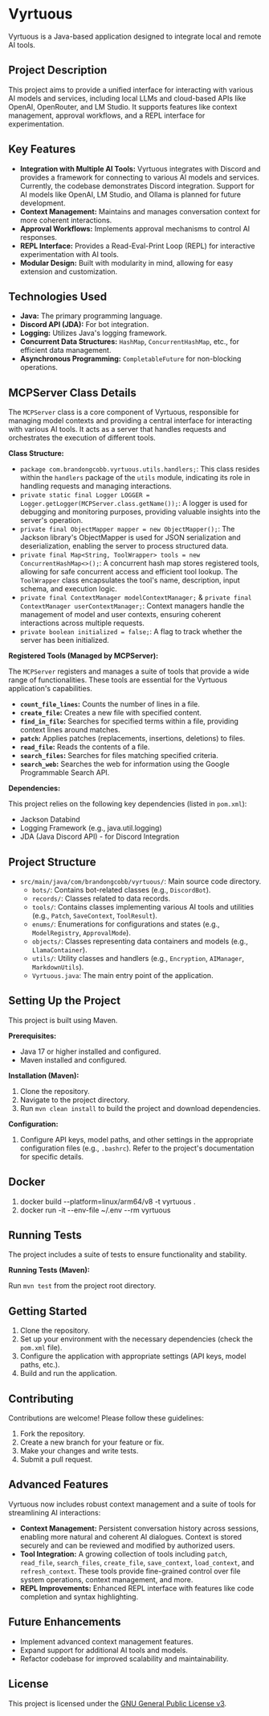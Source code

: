 # Vyrtuous

Vyrtuous is a Java-based application designed to integrate local and remote AI tools.

## Project Description

This project aims to provide a unified interface for interacting with various AI models and services, including local LLMs and cloud-based APIs like OpenAI, OpenRouter, and LM Studio. It supports features like context management, approval workflows, and a REPL interface for experimentation.

## Key Features

*   **Integration with Multiple AI Tools:** Vyrtuous integrates with Discord and provides a framework for connecting to various AI models and services. Currently, the codebase demonstrates Discord integration. Support for AI models like OpenAI, LM Studio, and Ollama is planned for future development.
*   **Context Management:** Maintains and manages conversation context for more coherent interactions.
*   **Approval Workflows:** Implements approval mechanisms to control AI responses.
*   **REPL Interface:** Provides a Read-Eval-Print Loop (REPL) for interactive experimentation with AI tools.
*   **Modular Design:** Built with modularity in mind, allowing for easy extension and customization.

## Technologies Used

*   **Java:** The primary programming language.
*   **Discord API (JDA):** For bot integration.
*   **Logging:** Utilizes Java's logging framework.
*   **Concurrent Data Structures:** `HashMap`, `ConcurrentHashMap`, etc., for efficient data management.
*   **Asynchronous Programming:** `CompletableFuture` for non-blocking operations.

## MCPServer Class Details

The `MCPServer` class is a core component of Vyrtuous, responsible for managing model contexts and providing a central interface for interacting with various AI tools. It acts as a server that handles requests and orchestrates the execution of different tools.

**Class Structure:**

*   `package com.brandongcobb.vyrtuous.utils.handlers;`:  This class resides within the `handlers` package of the `utils` module, indicating its role in handling requests and managing interactions.
*   `private static final Logger LOGGER = Logger.getLogger(MCPServer.class.getName());`:  A logger is used for debugging and monitoring purposes, providing valuable insights into the server's operation.
*   `private final ObjectMapper mapper = new ObjectMapper();`: The Jackson library's ObjectMapper is used for JSON serialization and deserialization, enabling the server to process structured data.
*   `private final Map<String, ToolWrapper> tools = new ConcurrentHashMap<>();`:  A concurrent hash map stores registered tools, allowing for safe concurrent access and efficient tool lookup.  The `ToolWrapper` class encapsulates the tool's name, description, input schema, and execution logic.
*   `private final ContextManager modelContextManager;` & `private final ContextManager userContextManager;`:  Context managers handle the management of model and user contexts, ensuring coherent interactions across multiple requests.
*   `private boolean initialized = false;`: A flag to track whether the server has been initialized.

**Registered Tools (Managed by MCPServer):**

The `MCPServer` registers and manages a suite of tools that provide a wide range of functionalities. These tools are essential for the Vyrtuous application's capabilities.

*   **`count_file_lines`:**  Counts the number of lines in a file.
*   **`create_file`:** Creates a new file with specified content.
*   **`find_in_file`:** Searches for specified terms within a file, providing context lines around matches.
*   **`patch`:** Applies patches (replacements, insertions, deletions) to files.
*   **`read_file`:** Reads the contents of a file.
*   **`search_files`:** Searches for files matching specified criteria.
*   **`search_web`:**  Searches the web for information using the Google Programmable Search API.

**Dependencies:**

This project relies on the following key dependencies (listed in `pom.xml`):

*   Jackson Databind
*   Logging Framework (e.g., java.util.logging)
*   JDA (Java Discord API) - for Discord Integration

## Project Structure

*   `src/main/java/com/brandongcobb/vyrtuous/`: Main source code directory.
    *   `bots/`: Contains bot-related classes (e.g., `DiscordBot`).
    *   `records/`: Classes related to data records.
    *   `tools/`: Contains classes implementing various AI tools and utilities (e.g., `Patch`, `SaveContext`, `ToolResult`).
    *   `enums/`: Enumerations for configurations and states (e.g., `ModelRegistry`, `ApprovalMode`).
    *   `objects/`: Classes representing data containers and models (e.g., `LlamaContainer`).
    *   `utils/`: Utility classes and handlers (e.g., `Encryption`, `AIManager`, `MarkdownUtils`).
    *   `Vyrtuous.java`: The main entry point of the application.

## Setting Up the Project

This project is built using Maven.

**Prerequisites:**

*   Java 17 or higher installed and configured.
*   Maven installed and configured.

**Installation (Maven):**

1.  Clone the repository.
2.  Navigate to the project directory.
3.  Run `mvn clean install` to build the project and download dependencies.

**Configuration:**

1.  Configure API keys, model paths, and other settings in the appropriate configuration files (e.g., `.bashrc`). Refer to the project's documentation for specific details.

## Docker
1. docker build --platform=linux/arm64/v8 -t vyrtuous .
2. docker run -it --env-file ~/.env --rm vyrtuous

## Running Tests

The project includes a suite of tests to ensure functionality and stability.

**Running Tests (Maven):**

Run `mvn test` from the project root directory.

## Getting Started

1.  Clone the repository.
2.  Set up your environment with the necessary dependencies (check the `pom.xml` file).
3.  Configure the application with appropriate settings (API keys, model paths, etc.).
4.  Build and run the application.

## Contributing

Contributions are welcome! Please follow these guidelines:

1.  Fork the repository.
2.  Create a new branch for your feature or fix.
3.  Make your changes and write tests.
4.  Submit a pull request.

## Advanced Features

Vyrtuous now includes robust context management and a suite of tools for streamlining AI interactions:

*   **Context Management:** Persistent conversation history across sessions, enabling more natural and coherent AI dialogues. Context is stored securely and can be reviewed and modified by authorized users.
*   **Tool Integration:** A growing collection of tools including `patch`, `read_file`, `search_files`, `create_file`, `save_context`, `load_context`, and `refresh_context`. These tools provide fine-grained control over file system operations, context management, and more.
*   **REPL Improvements:** Enhanced REPL interface with features like code completion and syntax highlighting.

## Future Enhancements

*   Implement advanced context management features.
*   Expand support for additional AI tools and models.
*   Refactor codebase for improved scalability and maintainability.

## License

This project is licensed under the [GNU General Public License v3](https://www.gnu.org/licenses/gpl-3.0).
